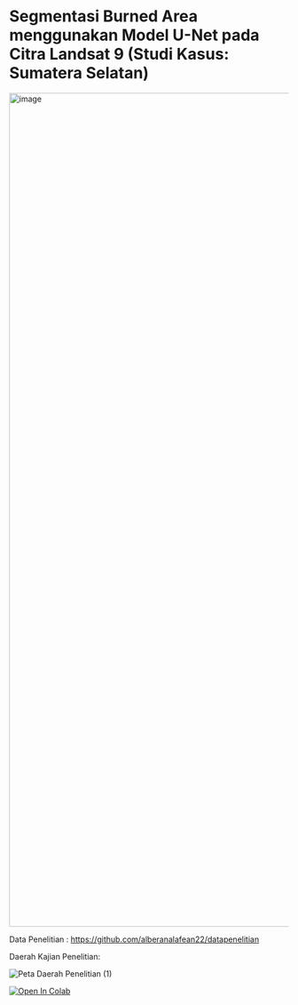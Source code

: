 # Segmentasi Burned Area menggunakan Model U-Net pada Citra Landsat 9 (Studi Kasus: Sumatera Selatan)
<img width="1500" alt="image" src="https://github.com/user-attachments/assets/b25110fa-c2e9-4824-b7b6-f42314a58ce4" />


Data Penelitian : https://github.com/alberanalafean22/datapenelitian 

Daerah Kajian Penelitian:

![Peta Daerah Penelitian (1)](https://github.com/user-attachments/assets/0168db4a-88cf-4184-996d-63875e07462d)


[![Open In Colab](https://colab.research.google.com/assets/colab-badge.svg)](https://colab.research.google.com/drive/1BY6k2sPLspAhDfbhKgrLQEWpXDw3anzi?usp=sharing)


